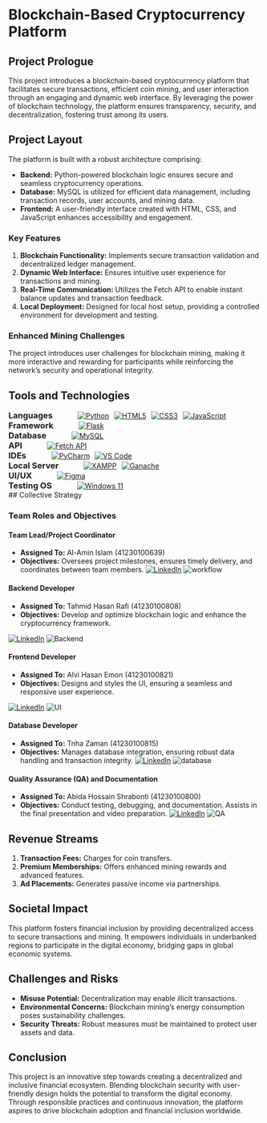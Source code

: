 # Blockchain-Based Cryptocurrency Platform

## Project Prologue

This project introduces a blockchain-based cryptocurrency platform that facilitates secure transactions, efficient coin mining, and user interaction through an engaging and dynamic web interface. By leveraging the power of blockchain technology, the platform ensures transparency, security, and decentralization, fostering trust among its users.

## Project Layout

The platform is built with a robust architecture comprising:

- **Backend:** Python-powered blockchain logic ensures secure and seamless cryptocurrency operations.
- **Database:** MySQL is utilized for efficient data management, including transaction records, user accounts, and mining data.
- **Frontend:** A user-friendly interface created with HTML, CSS, and JavaScript enhances accessibility and engagement.

### Key Features

1. **Blockchain Functionality:** Implements secure transaction validation and decentralized ledger management.
2. **Dynamic Web Interface:** Ensures intuitive user experience for transactions and mining.
3. **Real-Time Communication:** Utilizes the Fetch API to enable instant balance updates and transaction feedback.
4. **Local Deployment:** Designed for local host setup, providing a controlled environment for development and testing.

### Enhanced Mining Challenges

The project introduces user challenges for blockchain mining, making it more interactive and rewarding for participants while reinforcing the network’s security and operational integrity.

## Tools and Technologies

<div style="display: flex; gap: 50px; align-items: center;">
  <h3 style="margin: 0;">Languages</h3>
  <div style="display: flex; gap: 10px;">
    <a href="https://www.python.org/">
      <img src="https://img.shields.io/badge/python-3776AB?style=for-the-badge&logo=python&logoColor=white" alt="Python">
    </a>
    <a href="https://developer.mozilla.org/en-US/docs/Web/HTML">
      <img src="https://img.shields.io/badge/html5-E34F26?style=for-the-badge&logo=html5&logoColor=white" alt="HTML5">
    </a>
    <a href="https://developer.mozilla.org/en-US/docs/Web/CSS">
      <img src="https://img.shields.io/badge/css3-1572B6?style=for-the-badge&logo=css3&logoColor=white" alt="CSS3">
    </a>
    <a href="https://developer.mozilla.org/en-US/docs/Web/JavaScript">
      <img src="https://img.shields.io/badge/javascript-F7DF1E?style=for-the-badge&logo=javascript&logoColor=black" alt="JavaScript">
    </a>
  </div>
</div>

<div style="display: flex; gap: 50px; align-items: center;">
  <h3 style="margin: 0;">Framework</h3>
  <div style="display: flex; gap: 10px;">
    <a href="https://flask.palletsprojects.com/">
      <img src="https://img.shields.io/badge/flask-000000?style=for-the-badge&logo=flask&logoColor=white" alt="Flask">
    </a>
  </div>
</div>

<div style="display: flex; gap: 50px; align-items: center;">
  <h3 style="margin: 0;">Database</h3>
  <div style="display: flex; gap: 10px;">
    <a href="https://www.mysql.com/">
      <img src="https://img.shields.io/badge/mysql-4479A1?style=for-the-badge&logo=mysql&logoColor=white" alt="MySQL">
    </a>
  </div>
</div>

<div style="display: flex; gap: 50px; align-items: center;">
  <h3 style="margin: 0;">API</h3>
  <div style="display: flex; gap: 10px;">
    <a href="https://developer.mozilla.org/en-US/docs/Web/API/Fetch_API">
      <img src="https://img.shields.io/badge/fetch--api-323330?style=for-the-badge&logo=javascript&logoColor=F7DF1E" alt="Fetch API">
    </a>
  </div>
</div>

<div style="display: flex; gap: 50px; align-items: center;">
  <h3 style="margin: 0;">IDEs</h3>
  <div style="display: flex; gap: 10px;">
    <a href="https://www.jetbrains.com/pycharm/">
      <img src="https://img.shields.io/badge/pycharm-000000?style=for-the-badge&logo=pycharm&logoColor=white" alt="PyCharm">
    </a>
    <a href="https://code.visualstudio.com/">
      <img src="https://img.shields.io/badge/VS_Code-007ACC?style=for-the-badge&logo=visual-studio-code&logoColor=white" alt="VS Code">
    </a>
  </div>
</div>

<div style="display: flex; gap: 50px; align-items: center;">
  <h3 style="margin: 0;">Local Server</h3>
  <div style="display: flex; gap: 10px;">
    <a href="https://www.apachefriends.org/">
      <img src="https://img.shields.io/badge/xampp-FB7A24?style=for-the-badge&logo=xampp&logoColor=white" alt="XAMPP">
    </a>
    <a href="https://trufflesuite.com/ganache/">
      <img src="https://img.shields.io/badge/ganache-3C3C3D?style=for-the-badge&logo=ethereum&logoColor=white" alt="Ganache">
    </a>
  </div>
</div>

<div style="display: flex; gap: 50px; align-items: center;">
  <h3 style="margin: 0;">UI/UX</h3>
  <div style="display: flex; gap: 10px;">
    <a href="https://www.figma.com/">
      <img src="https://img.shields.io/badge/figma-F24E1E?style=for-the-badge&logo=figma&logoColor=white" alt="Figma">
    </a>
  </div>
</div>

<div style="display: flex; gap: 50px; align-items: center;">
  <h3 style="margin: 0;">Testing OS</h3>
  <div style="display: flex; gap: 10px;">
    <a href="https://www.microsoft.com/en-us/windows/windows-11">
      <img src="https://img.shields.io/badge/windows_11-0078D6?style=for-the-badge&logo=windows&logoColor=white" alt="Windows 11">
    </a>
  </div>
</div>
## Collective Strategy

### Team Roles and Objectives

#### Team Lead/Project Coordinator

- **Assigned To:** Al-Amin Islam (41230100639)
- **Objectives:** Oversees project milestones, ensures timely delivery, and coordinates between team members.
[![LinkedIn](https://img.shields.io/badge/linkedin-0A66C2?style=for-the-badge&logo=linkedin&logoColor=white)](https://www.linkedin.com/)
![workflow](https://github.com/user-attachments/assets/ac4ac758-9c35-49bb-b5f9-bb5d21037c88)

#### Backend Developer

- **Assigned To:** Tahmid Hasan Rafi (41230100808)
- **Objectives:** Develop and optimize blockchain logic and enhance the cryptocurrency framework.
  
[![LinkedIn](https://img.shields.io/badge/linkedin-0A66C2?style=for-the-badge&logo=linkedin&logoColor=white)](https://www.linkedin.com/)
![Backend](https://github.com/user-attachments/assets/4e95bebf-633f-46b1-82bd-acfcb423a03f)

#### Frontend Developer

- **Assigned To:** Alvi Hasan Emon (41230100821)
- **Objectives:** Designs and styles the UI, ensuring a seamless and responsive user experience.
  
[![LinkedIn](https://img.shields.io/badge/linkedin-0A66C2?style=for-the-badge&logo=linkedin&logoColor=white)](https://www.linkedin.com/)
![UI](https://github.com/user-attachments/assets/59e52e35-6f72-44f3-a533-638b70497c12)

#### Database Developer

- **Assigned To:** Tnha Zaman (41230100815)
- **Objectives:** Manages database integration, ensuring robust data handling and transaction integrity.
[![LinkedIn](https://img.shields.io/badge/linkedin-0A66C2?style=for-the-badge&logo=linkedin&logoColor=white)](https://www.linkedin.com/)
![database](https://github.com/user-attachments/assets/7c3e8c56-3cff-472e-9208-5f06b2afb546)

#### Quality Assurance (QA) and Documentation

- **Assigned To:** Abida Hossain Shrabonti (41230100800)
- **Objectives:** Conduct testing, debugging, and documentation. Assists in the final presentation and video preparation.
[![LinkedIn](https://img.shields.io/badge/linkedin-0A66C2?style=for-the-badge&logo=linkedin&logoColor=white)](https://www.linkedin.com/)
![QA](https://github.com/user-attachments/assets/a74410cd-40eb-4cf9-8691-96aa7711ba15)

## Revenue Streams

1. **Transaction Fees:** Charges for coin transfers.
2. **Premium Memberships:** Offers enhanced mining rewards and advanced features.
3. **Ad Placements:** Generates passive income via partnerships.

## Societal Impact

This platform fosters financial inclusion by providing decentralized access to secure transactions and mining. It empowers individuals in underbanked regions to participate in the digital economy, bridging gaps in global economic systems.

## Challenges and Risks

- **Misuse Potential:** Decentralization may enable illicit transactions.
- **Environmental Concerns:** Blockchain mining’s energy consumption poses sustainability challenges.
- **Security Threats:** Robust measures must be maintained to protect user assets and data.

## Conclusion

This project is an innovative step towards creating a decentralized and inclusive financial ecosystem. Blending blockchain security with user-friendly design holds the potential to transform the digital economy. Through responsible practices and continuous innovation, the platform aspires to drive blockchain adoption and financial inclusion worldwide.

